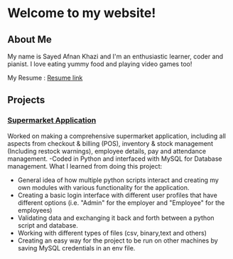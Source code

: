 # Welcome to my website!
## About Me
My name is Sayed Afnan Khazi and I'm an enthusiastic learner, coder and pianist. I love eating yummy food and playing video games too!

My Resume : [Resume link](/Sayed-Afnan-Khazi-CV-HP.pdf)

## Projects
### [Supermarket Application](/https://github.com/Sayed-Afnan-Khazi/Supermarket-App)
  Worked on making a comprehensive supermarket application, including all aspects from checkout & billing (POS), inventory & stock management (Including restock warnings), employee details, pay and attendance management.
  -Coded in Python and interfaced with MySQL for Database management.
What I learned from doing this project:
  - General idea of how multiple python scripts interact and creating my own modules with various functionality for the application.
  - Creating a basic login interface with different user profiles that have different options (i.e. "Admin" for the employer and "Employee" for the employees)
  - Validating data and exchanging it back and forth between a python script and database.
  - Working with different types of files (csv, binary,text and others)
  - Creating an easy way for the project to be run on other machines by saving MySQL credentials in an env file.
